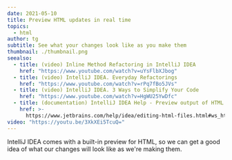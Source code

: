 ```yaml
---
date: 2021-05-10
title: Preview HTML updates in real time
topics:
  - html
author: tg
subtitle: See what your changes look like as you make them
thumbnail: ./thumbnail.png
seealso:
  - title: (video) Inline Method Refactoring in IntelliJ IDEA
    href: "https://www.youtube.com/watch?v=uYsFlbXJbog"
  - title: (video) IntelliJ IDEA. Everyday Refactorings
    href: "https://www.youtube.com/watch?v=rPq7fBo5JVs"
  - title: (video) IntelliJ IDEA. 3 Ways to Simplify Your Code
    href: "https://www.youtube.com/watch?v=HgWU25YwDfc"
  - title: (documentation) IntelliJ IDEA Help - Preview output of HTML files
    href: >-
      https://www.jetbrains.com/help/idea/editing-html-files.html#ws_html_preview_output
video: "https://youtu.be/3XkXEi5TcuQ="
---
```


IntelliJ IDEA comes with a built-in preview for HTML, so we can get a good idea of what our changes will look like as we're making them.
